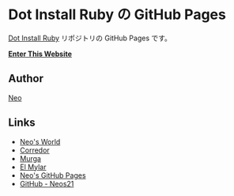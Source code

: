 # Dot Install Ruby の GitHub Pages

[Dot Install Ruby](https://github.com/Neos21/dot-install-ruby/) リポジトリの GitHub Pages です。

__[Enter This Website](https://neos21.github.io/dot-install-ruby/)__


## Author

[Neo](http://neo.s21.xrea.com/)


## Links

- [Neo's World](http://neo.s21.xrea.com/)
- [Corredor](https://neos21.hatenablog.com/)
- [Murga](https://neos21.hatenablog.jp/)
- [El Mylar](https://neos21.hateblo.jp/)
- [Neo's GitHub Pages](https://neos21.github.io/)
- [GitHub - Neos21](https://github.com/Neos21/)
